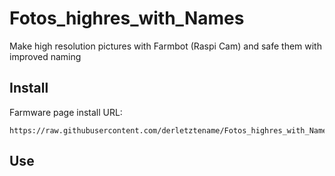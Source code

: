# Fotos_highres_with_Names
Make high resolution pictures with Farmbot (Raspi Cam) and safe them with improved naming

## Install

Farmware page install URL:
```
https://raw.githubusercontent.com/derletztename/Fotos_highres_with_Names/master/manifest.json
```

## Use
